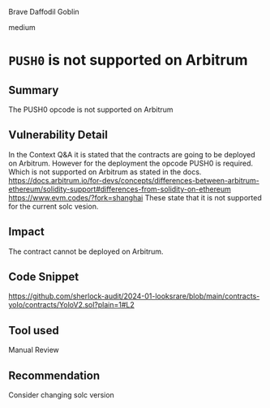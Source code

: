 Brave Daffodil Goblin

medium

# `PUSH0` is not supported on Arbitrum

## Summary
The PUSH0 opcode is not supported on Arbitrum
## Vulnerability Detail
In the Context Q&A it is stated that the contracts are going to be deployed on Arbitrum. However for the deployment the opcode PUSH0 is required. Which is not supported on Arbitrum as stated in the docs.
https://docs.arbitrum.io/for-devs/concepts/differences-between-arbitrum-ethereum/solidity-support#differences-from-solidity-on-ethereum
https://www.evm.codes/?fork=shanghai
These state that it is not supported for the current solc vesion.
## Impact
The contract cannot be deployed on Arbitrum.
## Code Snippet
https://github.com/sherlock-audit/2024-01-looksrare/blob/main/contracts-yolo/contracts/YoloV2.sol?plain=1#L2
## Tool used

Manual Review

## Recommendation
Consider changing solc version